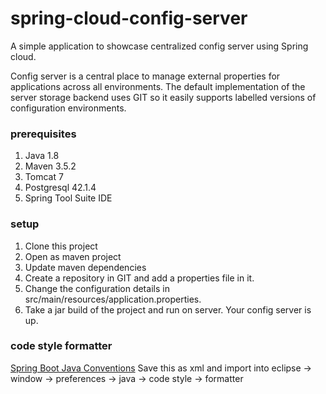 # spring-cloud-config-server
A simple application to showcase centralized config server using Spring cloud.

Config server is a central place to manage external properties for applications across all environments.
The default implementation of the server storage backend uses GIT so it easily supports labelled versions of configuration environments.

### prerequisites
1. Java 1.8
2. Maven 3.5.2
3. Tomcat 7
4. Postgresql 42.1.4
5. Spring Tool Suite IDE

### setup
1. Clone this project
2. Open as maven project
3. Update maven dependencies
4. Create a repository in GIT and add a properties file in it. 
5. Change the configuration details in src/main/resources/application.properties.
4. Take a jar build of the project and run on server. Your config server is up.

### code style formatter
[Spring Boot Java Conventions](https://gist.github.com/jyotsnasanthosh/e2fb456f0ff91aa42ad8203e148bff79)
Save this as xml and import into eclipse -> window -> preferences -> java -> code style -> formatter